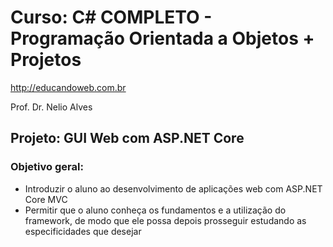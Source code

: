 # Curso: C# COMPLETO - Programação Orientada a Objetos + Projetos

http://educandoweb.com.br

Prof. Dr. Nelio Alves

## Projeto: GUI Web com ASP.NET Core

### Objetivo geral:

- Introduzir o aluno ao desenvolvimento de aplicações web com ASP.NET Core MVC
- Permitir que o aluno conheça os fundamentos e a utilização do framework, de modo que ele
possa depois prosseguir estudando as especificidades que desejar
